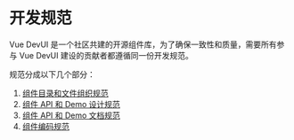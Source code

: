 # 开发规范

Vue DevUI 是一个社区共建的开源组件库，为了确保一致性和质量，需要所有参与 Vue DevUI 建设的贡献者都遵循同一份开发规范。

规范分成以下几个部分：

1. [组件目录和文件组织规范](/contributing/development-specification/directory-organization)
2. [组件 API 和 Demo 设计规范](/contributing/development-specification/api-demo-design)
3. [组件 API 和 Demo 文档规范](/contributing/development-specification/component-document)
4. [组件编码规范](/contributing/development-specification/coding-specification)
